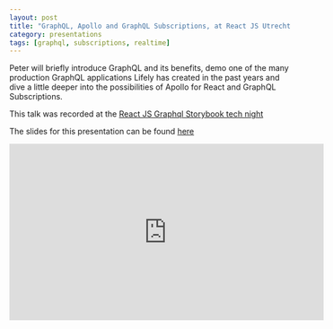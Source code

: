 ```yaml
---
layout: post
title: "GraphQL, Apollo and GraphQL Subscriptions, at React JS Utrecht meetup"
category: presentations
tags: [graphql, subscriptions, realtime]
---
```

Peter will briefly introduce GraphQL and its benefits, demo one of the many production GraphQL applications Lifely has created in the past years and dive a little deeper into the possibilities of Apollo for React and GraphQL Subscriptions.

This talk was recorded at the [React JS Graphql Storybook tech night](https://www.meetup.com/React-js-Utrecht/events/268456966/)

The slides for this presentation can be found [here](https://peterpeerdeman.github.io/graphql-apollo)

<iframe width="560" height="315" src="https://www.youtube.com/embed/uOvHB_m_0Jw" frameborder="0" allow="accelerometer; autoplay; encrypted-media; gyroscope; picture-in-picture" allowfullscreen></iframe>
